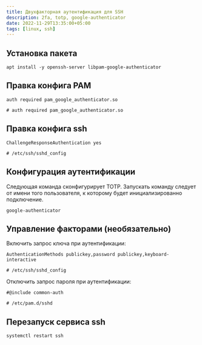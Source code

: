 ```yaml
---
title: Двухфакторная аутентификация для SSH
description: 2fa, totp, google-authenticator
date: 2022-11-29T13:35:00+05:00
tags: [linux, ssh]
---
```

## Установка пакета
```shell
apt install -y openssh-server libpam-google-authenticator
```

## Правка конфига PAM
```shell
auth required pam_google_authenticator.so

# auth required pam_google_authenticator.so
```

## Правка конфига ssh
```shell
ChallengeResponseAuthentication yes

# /etc/ssh/sshd_config
```

## Конфигурация аутентификации
Следующая команда сконфигурирует TOTP.
Запускать команду следует от имени того пользователя, 
к которому будет инициализированно подключение.
```shell
google-authenticator
```

## Управление факторами (необязательно)
Включить запрос ключа при аутентификации:
```shell
AuthenticationMethods publickey,password publickey,keyboard-interactive

# /etc/ssh/sshd_config
```

Отключить запрос пароля при аутентификации:
```shell
#@include common-auth

# /etc/pam.d/sshd
```

## Перезапуск сервиса ssh
```shell
systemctl restart ssh
```
